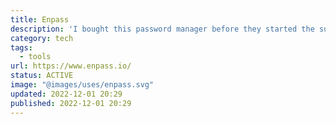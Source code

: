 ```yaml
---
title: Enpass
description: 'I bought this password manager before they started the subscription model. Therefore, I can use it without any monthly fees.'
category: tech
tags:
  - tools
url: https://www.enpass.io/
status: ACTIVE
image: "@images/uses/enpass.svg"
updated: 2022-12-01 20:29
published: 2022-12-01 20:29
---
```

